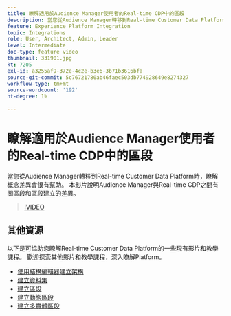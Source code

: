 ```yaml
---
title: 瞭解適用於Audience Manager使用者的Real-time CDP中的區段
description: 當您從Audience Manager轉移到Real-time Customer Data Platform時，瞭解概念差異會很有幫助。 本影片說明Audience Manager與Real-time CDP之間有關區段和區段建立的差異。
feature: Experience Platform Integration
topic: Integrations
role: User, Architect, Admin, Leader
level: Intermediate
doc-type: feature video
thumbnail: 331901.jpg
kt: 7205
exl-id: a3255af9-372e-4c2e-b3e6-3b71b3616bfa
source-git-commit: 5c76721780ab46faec503db774928649e8274327
workflow-type: tm+mt
source-wordcount: '192'
ht-degree: 1%

---
```


# 瞭解適用於Audience Manager使用者的Real-time CDP中的區段

當您從Audience Manager轉移到Real-time Customer Data Platform時，瞭解概念差異會很有幫助。 本影片說明Audience Manager與Real-time CDP之間有關區段和區段建立的差異。

>[!VIDEO](https://video.tv.adobe.com/v/331901/?quality=12&learn=on)

## 其他資源

以下是可協助您瞭解Real-time Customer Data Platform的一些現有影片和教學課程。 歡迎探索其他影片和教學課程，深入瞭解Platform。

* [使用結構編輯器建立架構](https://experienceleague.adobe.com/docs/experience-platform/xdm/tutorials/create-schema-ui.html?lang=en#getting-started)
* [建立資料集](https://experienceleague.adobe.com/docs/platform-learn/getting-started-for-data-architects-and-data-engineers/create-datasets.html?lang=en#permissions-required)
* [建立區段](https://experienceleague.adobe.com/docs/platform-learn/tutorials/segments/create-segments.html?lang=en#segments)
* [建立動態區段](https://experienceleague.adobe.com/docs/platform-learn/tutorials/segments/create-dynamic-segments.html?lang=en#segments)
* [建立多實體區段](https://experienceleague.adobe.com/docs/platform-learn/tutorials/segments/create-multi-entity-segments.html?lang=en#segments)
